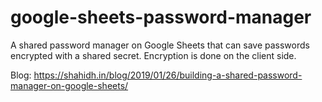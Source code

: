 # google-sheets-password-manager
A shared password manager on Google Sheets that can save passwords encrypted with a shared secret. Encryption is done on the client side.

Blog: https://shahidh.in/blog/2019/01/26/building-a-shared-password-manager-on-google-sheets/
